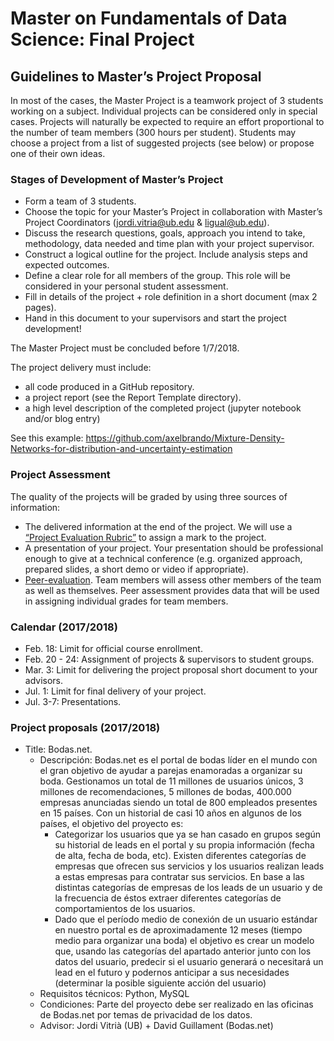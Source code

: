 # Master on Fundamentals of Data Science: Final Project

## Guidelines to Master’s Project Proposal

In most of the cases, the Master Project is a teamwork project of 3 students working on a subject. Individual projects can be 
considered only in special cases. Projects will naturally be expected to require an effort proportional to the number of team members (300 hours per student). Students may choose a project from a list of suggested projects (see below) or propose one of their own ideas. 

### Stages of Development of Master’s Project
+ Form a team of 3 students.
+ Choose the topic for your Master’s Project in collaboration with Master’s Project Coordinators (jordi.vitria@ub.edu & ligual@ub.edu). 
+ Discuss the research questions, goals, approach you intend to take, methodology, data needed and time plan with your project supervisor. 
+ Construct a logical outline for the project. Include analysis steps and expected outcomes. 
+ Define a clear role for all members of the group. This role will be considered in your personal student assessment.  
+ Fill in details of the project + role definition in a short document (max 2 pages). 
+ Hand in this document to your supervisors and start the project development! 

The Master Project must be concluded before 1/7/2018. 

The project delivery must include:
+ all code produced in a GitHub repository.
+ a project report (see the Report Template directory). 
+ a high level description of the completed project (jupyter notebook and/or blog entry)

See this example: https://github.com/axelbrando/Mixture-Density-Networks-for-distribution-and-uncertainty-estimation

### Project Assessment
The quality of the projects will be graded by using three sources of information:
+ The delivered information at the end of the project.  We will use a [“Project Evaluation Rubric”](https://docs.google.com/spreadsheets/d/1g9foCpIxRSuA414hjeqWZNniJl_QC81W2x0P44_kngw/edit?usp=sharing) to assign a mark to the project.
+ A presentation of your project. Your presentation should be professional enough to give at a technical conference (e.g. organized approach, prepared slides, a short demo or video if appropriate). 
+ [Peer-evaluation](https://docs.google.com/document/d/1iYwW6xOXSaQ9ApzYHpk-GdLONF9VGV17rOod2ifFkQs/edit?usp=sharing). Team members will assess other members of the team as well as themselves. Peer assessment provides data that will be used in assigning individual grades for team members.

### Calendar (2017/2018)
+ Feb. 18: Limit for official course enrollment.
+ Feb. 20 - 24: Assignment of projects & supervisors to student groups.
+ Mar. 3: Limit for delivering the project proposal short document to your advisors.
+ Jul. 1: Limit for final delivery of your project. 
+ Jul. 3-7: Presentations.

### Project proposals (2017/2018)
+ Title: Bodas.net. 
  + Descripción: Bodas.net es el portal de bodas líder en el mundo con el gran objetivo de ayudar a parejas enamoradas a organizar su   
  boda. Gestionamos un total de 11 millones de usuarios únicos, 3 millones de recomendaciones, 5 millones de bodas, 400.000 empresas 
  anunciadas siendo un total de 800 empleados presentes en 15 países. Con un historial de casi 10 años en algunos de los países, el 
  objetivo del proyecto es:
    + Categorizar los usuarios que ya se han casado en grupos según su historial de leads en el portal y su propia información (fecha de 
    alta, fecha de boda, etc). Existen diferentes categorías de empresas que ofrecen sus servicios y los usuarios realizan leads a estas 
    empresas para contratar sus servicios. En base a las distintas categorías de empresas de los leads de un usuario y de la frecuencia 
    de éstos extraer diferentes categorías de comportamientos de los usuarios.
    + Dado que el período medio de conexión de un usuario estándar en nuestro portal es de aproximadamente 12 meses (tiempo medio para 
    organizar una boda) el objetivo es crear un modelo que, usando las categorías del apartado anterior junto con los datos del usuario, 
    predecir si el usuario generará o necesitará un lead en el futuro y podernos anticipar a sus necesidades (determinar la posible 
    siguiente acción del usuario)
  + Requisitos técnicos: Python, MySQL 
  + Condiciones: Parte del proyecto debe ser realizado en las oficinas de Bodas.net por temas de privacidad de los datos.
  + Advisor: Jordi Vitrià (UB) + David Guillament (Bodas.net)



